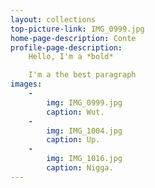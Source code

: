 ```yaml
---
layout: collections
top-picture-link: IMG_0999.jpg
home-page-description: Conte
profile-page-description:
    Hello, I'm a *bold*

    I'm a the best paragraph
images:
    -
        img: IMG_0999.jpg
        caption: Wut.
    -
        img: IMG_1004.jpg
        caption: Up.
    -
        img: IMG_1016.jpg
        caption: Nigga.
---
```

